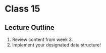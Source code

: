 # Class 15

## Lecture Outline
1. Review content from week 3.
1. Implement your designated data structure!
